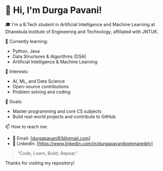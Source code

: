 # 👋 Hi, I'm Durga Pavani!

🎓 I'm a B.Tech student in Artificial Intelligence and Machine Learning at Dhanekula Institute of Engineering and Technology, affiliated with JNTUK.

🌱 Currently learning:
- Python, Java
- Data Structures & Algorithms (DSA)
- Artificial Intelligence & Machine Learning

📌 Interests:
- AI, ML, and Data Science
- Open-source contributions
- Problem solving and coding

🚀 Goals:
- Master programming and core CS subjects 
- Build real-world projects and contribute to GitHub

📫 How to reach me:
- 📧 Email: [durgapavani93@gmail.com]
- 💼 LinkedIn: [https://www.linkedin.com/in/durgapavanibommareddy]

> “Code, Learn, Build, Repeat.”

Thanks for visiting my repository!


